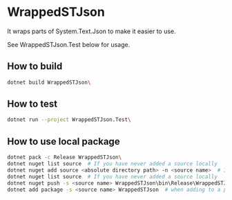 # WrappedSTJson

It wraps parts of System.Text.Json to make it easier to use.

See WrappedSTJson.Test below for usage.

## How to build

```bash
dotnet build WrappedSTJson\
```

## How to test

```bash
dotnet run --project WrappedSTJson.Test\
```

## How to use local package

```bash
dotnet pack -c Release WrappedSTJson\
dotnet nuget list source  # If you have never added a source locally
dotnet nuget add source <absolute directory path> -n <source name>  # If you have never added a source locally
dotnet nuget list source  # If you have never added a source locally
dotnet nuget push -s <source name> WrappedSTJson\bin\Release\WrappedSTJson.<version>.nupkg
dotnet add package -s <source name> WrappedSTJson  # when adding to a package
```
